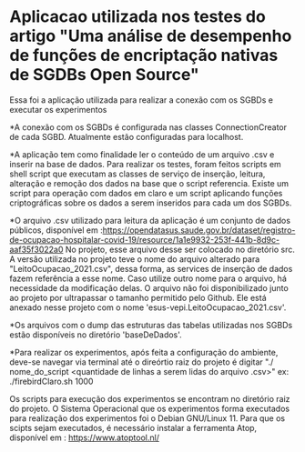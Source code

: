 # Aplicacao utilizada nos testes do artigo "Uma análise de desempenho de funções de encriptação nativas de SGDBs Open Source"
Essa foi a aplicação utilizada para realizar a conexão com os SGBDs e executar os experimentos

*A conexão com os SGBDs é configurada nas classes ConnectionCreator de cada SGBD. Atualmente estão configuradas para localhost. 

*A aplicação tem como finalidade ler o conteúdo de um arquivo .csv e inserir na base de dados. Para realizar os testes, foram feitos scripts em shell script
que executam as classes de serviço de inserção, leitura, alteração e remoção dos dados na base que o script referencia. Existe um script para
operação com dados em claro e um script aplicando funções criptográficas sobre os dados a serem inseridos para cada um dos SGBDs.

*O arquivo .csv utilizado para leitura da aplicação é um conjunto de dados públicos, disponível em :https://opendatasus.saude.gov.br/dataset/registro-de-ocupacao-hospitalar-covid-19/resource/1a1e9932-253f-441b-8d9c-aaf35f3022a0
No projeto, esse arquivo desse ser colocado no diretório src. A versão utilizada no projeto teve o nome do arquivo alterado para "LeitoOcupacao_2021.csv",
dessa forma, as services de inserção de dados fazem referência a esse nome. Caso utilize outro nome para o arquivo, há necessidade da modificação delas.
O arquivo não foi disponibilizado junto ao projeto por ultrapassar o tamanho permitido pelo Github. Ele está anexado nesse projeto com o nome 'esus-vepi.LeitoOcupacao_2021.csv'.

*Os arquivos com o dump das estruturas das tabelas utilizadas nos SGBDs estão disponíveis no diretório 'baseDeDados'.

*Para realizar os experimentos, após feita a configuração do ambiente, deve-se navegar via terminal até o direórtio raiz do projeto é digitar
"./ nome_do_script <quantidade de linhas a serem lidas do arquivo .csv>"
  ex: ./firebirdClaro.sh 1000
  
  Os scripts para execução dos experimentos se encontram no diretório raiz do projeto. O Sistema Operacional que os experimentos forma executados para realização dos experimentos foi o Debian GNU/Linux 11. Para que os scipts sejam executados, é necessário instalar a ferramenta Atop, disponível em : https://www.atoptool.nl/
